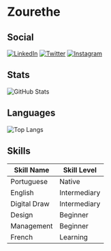 # Zourethe

## Social

[![LinkedIn](https://img.shields.io/badge/LinkedIn-FFFFFF?style=for-the-badge&logo=linkedin&logoColor=0E76A8)](https://www.linkedin.com/in/pedro-silva-890b57270/)
[![Twitter](https://img.shields.io/badge/Twitter-FFF?style=for-the-badge&logo=twitter)](https://twitter.com/Zourethe)
[![Instagram](https://img.shields.io/badge/Instagram-FFF?style=for-the-badge&logo=instagram)](https://www.instagram.com/zourethe/)

## Stats

![GitHub Stats](https://github-readme-stats.vercel.app/api?username=Zourethe&theme=transparent&bg_color=transparent&border_color=FFFF&title_color=000&text_color=000)

## Languages

![Top Langs](https://github-readme-stats-git-masterrstaa-rickstaa.vercel.app/api/top-langs/?username=Zourethe&bg_color=FFF&border_color=FFF&title_color=000&text_color=000)


## Skills

| Skill Name   | Skill Level  |
| -------------|--------------|
| Portuguese   | Native       |
| English      | Intermediary |
| Digital Draw | Intermediary |
| Design       | Beginner     |
| Management   | Beginner     |
| French       | Learning     |
